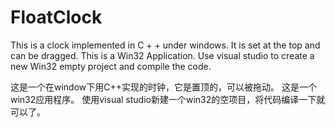 # FloatClock
This is a clock implemented in C + + under windows. It is set at the top and can be dragged.
This is a Win32 Application.
Use visual studio to create a new Win32 empty project and compile the code.


这是一个在window下用C++实现的时钟，它是置顶的，可以被拖动。
这是一个win32应用程序。
使用visual studio新建一个win32的空项目，将代码编译一下就可以了。
